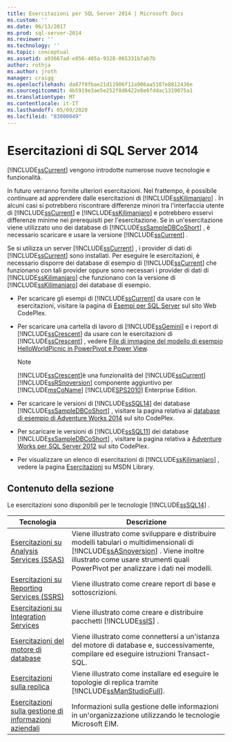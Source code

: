 ```yaml
---
title: Esercitazioni per SQL Server 2014 | Microsoft Docs
ms.custom: ''
ms.date: 06/13/2017
ms.prod: sql-server-2014
ms.reviewer: ''
ms.technology: ''
ms.topic: conceptual
ms.assetid: a93667ad-e856-405a-9328-065331b7ab7b
author: rothja
ms.author: jroth
manager: craigg
ms.openlocfilehash: da87f0fbae21d11906f12a906aa5107e8812436e
ms.sourcegitcommit: 4b5919e3ae5e252f8d6422e8e6fddac1319075a1
ms.translationtype: MT
ms.contentlocale: it-IT
ms.lasthandoff: 05/09/2020
ms.locfileid: "83000049"
---
```

# <a name="tutorials-for-sql-server-2014"></a>Esercitazioni di SQL Server 2014
  [!INCLUDE[ssCurrent](../includes/sscurrent-md.md)] vengono introdotte numerose nuove tecnologie e funzionalità.  
  
 In futuro verranno fornite ulteriori esercitazioni. Nel frattempo, è possibile continuare ad apprendere dalle esercitazioni di [!INCLUDE[ssKilimanjaro](../includes/sskilimanjaro-md.md)] . In alcuni casi si potrebbero riscontrare differenze minori tra l'interfaccia utente di [!INCLUDE[ssCurrent](../includes/sscurrent-md.md)] e [!INCLUDE[ssKilimanjaro](../includes/sskilimanjaro-md.md)] e potrebbero esservi differenze minime nei prerequisiti per l'esercitazione. Se in un'esercitazione viene utilizzato uno dei database di [!INCLUDE[ssSampleDBCoShort](../includes/sssampledbcoshort-md.md)] , è necessario scaricare e usare la versione [!INCLUDE[ssCurrent](../includes/sscurrent-md.md)] .  
  
 Se si utilizza un server [!INCLUDE[ssCurrent](../includes/sscurrent-md.md)] , i provider di dati di [!INCLUDE[ssCurrent](../includes/sscurrent-md.md)] sono installati. Per eseguire le esercitazioni, è necessario disporre dei database di esempio di [!INCLUDE[ssCurrent](../includes/sscurrent-md.md)] che funzionano con tali provider oppure sono necessari i provider di dati di [!INCLUDE[ssKilimanjaro](../includes/sskilimanjaro-md.md)] che funzionano con la versione di [!INCLUDE[ssKilimanjaro](../includes/sskilimanjaro-md.md)] dei database di esempio.  
  
-   Per scaricare gli esempi di [!INCLUDE[ssCurrent](../includes/sscurrent-md.md)] da usare con le esercitazioni, visitare la pagina di [Esempi per SQL Server](https://social.technet.microsoft.com/wiki/contents/articles/3735.sql-server-samples-readme.aspx#About_Crescent_Sample_Images) sul sito Web CodePlex.  
  
-   Per scaricare una cartella di lavoro di [!INCLUDE[ssGemini](../includes/ssgemini-md.md)] e i report di [!INCLUDE[ssCrescent](../includes/sscrescent-md.md)] da usare con le esercitazioni di [!INCLUDE[ssCrescent](../includes/sscrescent-md.md)] , vedere [File di immagine del modello di esempio HelloWorldPicnic in PowerPivot e Power View](https://www.microsoft.com/download/details.aspx?id=26719).  
  
    > [!NOTE]  
    >  [!INCLUDE[ssCrescent](../includes/sscrescent-md.md)]è una funzionalità del [!INCLUDE[ssCurrent](../includes/sscurrent-md.md)] [!INCLUDE[ssRSnoversion](../includes/ssrsnoversion-md.md)] componente aggiuntivo per [!INCLUDE[msCoName](../includes/msconame-md.md)] [!INCLUDE[SPS2010](../includes/sps2010-md.md)] Enterprise Edition.  
  
-   Per scaricare le versioni di [!INCLUDE[ssSQL14](../includes/sssql14-md.md)] dei database [!INCLUDE[ssSampleDBCoShort](../includes/sssampledbcoshort-md.md)] , visitare la pagina relativa ai [database di esempio di Adventure Works 2014](https://msftdbprodsamples.codeplex.com/releases/view/125550) sul sito CodePlex.  
  
-   Per scaricare le versioni di [!INCLUDE[ssSQL11](../includes/sssql11-md.md)] dei database [!INCLUDE[ssSampleDBCoShort](../includes/sssampledbcoshort-md.md)] , visitare la pagina relativa a [Adventure Works per SQL Server 2012](https://msftdbprodsamples.codeplex.com/releases/view/55330) sul sito CodePlex.  
  
-   Per visualizzare un elenco di esercitazioni di [!INCLUDE[ssKilimanjaro](../includes/sskilimanjaro-md.md)] , vedere la pagina [Esercitazioni](https://msdn.microsoft.com/library/ms167593.aspx) su MSDN Library.  
  
## <a name="in-this-section"></a>Contenuto della sezione  
 Le esercitazioni sono disponibili per le tecnologie [!INCLUDE[ssSQL14](../includes/sssql14-md.md)] .  
  
|Tecnologia|Descrizione|  
|----------------|-----------------|  
|[Esercitazioni su Analysis Services &#40;SSAS&#41;](https://docs.microsoft.com/analysis-services/analysis-services-tutorials-ssas)|Viene illustrato come sviluppare e distribuire modelli tabulari o multidimensionali di [!INCLUDE[ssASnoversion](../includes/ssasnoversion-md.md)] . Viene inoltre illustrato come usare strumenti quali PowerPivot per analizzare i dati nei modelli.|  
|[Esercitazioni su Reporting Services &#40;SSRS&#41;](../reporting-services/reporting-services-tutorials-ssrs.md)|Viene illustrato come creare report di base e sottoscrizioni.|  
|[Esercitazioni su Integration Services](../integration-services/integration-services-tutorials.md)|Viene illustrato come creare e distribuire pacchetti [!INCLUDE[ssIS](../includes/ssis-md.md)] .|  
|[Esercitazioni del motore di database](../relational-databases/database-engine-tutorials.md)|Viene illustrato come connettersi a un'istanza del motore di database e, successivamente, compilare ed eseguire istruzioni Transact-SQL.|  
|[Esercitazioni sulla replica](../relational-databases/replication/replication-tutorials.md)|Viene illustrato come installare ed eseguire le topologie di replica tramite [!INCLUDE[ssManStudioFull](../includes/ssmanstudiofull-md.md)].|  
|[Esercitazioni sulla gestione di informazioni aziendali](../../2014/tutorials/enterprise-information-management-tutorials.md)|Informazioni sulla gestione delle informazioni in un'organizzazione utilizzando le tecnologie Microsoft EIM.|  
  
